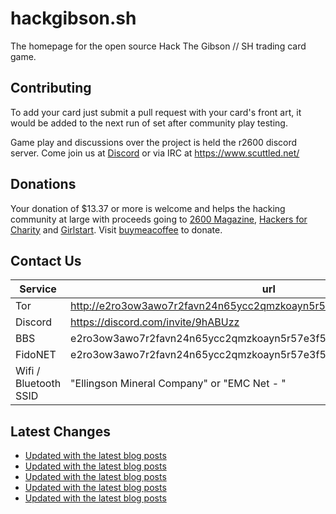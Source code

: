 # hackgibson.sh
The homepage for the open source Hack The Gibson // SH trading card game.


## Contributing

To add your card just submit a pull request with your card's front art, it would be added to the next run of set after community play testing.

Game play and discussions over the project is held the r2600 discord server. Come join us at [Discord](https://discord.com/invite/9hABUzz) or via IRC at https://www.scuttled.net/


## Donations

Your donation of $13.37 or more is welcome and helps the hacking community at large with proceeds going to [2600 Magazine](https://2600.com/), [Hackers for Charity](https://hackersforcharity.org) and [Girlstart](https://girlstart.org).  Visit [buymeacoffee](https://www.buymeacoffee.com/hackgibson.sh) to donate.


## Contact Us

Service | url
-|-
Tor | http://e2ro3ow3awo7r2favn24n65ycc2qmzkoayn5r57e3f56nvjwdcgg32ad.onion
Discord | https://discord.com/invite/9hABUzz
BBS | e2ro3ow3awo7r2favn24n65ycc2qmzkoayn5r57e3f56nvjwdcgg32ad.onion:23
FidoNET | e2ro3ow3awo7r2favn24n65ycc2qmzkoayn5r57e3f56nvjwdcgg32ad.onion:24554
Wifi / Bluetooth SSID | "Ellingson Mineral Company" or "EMC Net - <fidonet address>"

## Latest Changes
<!-- BLOG-POST-LIST:START -->
- [Updated with the latest blog posts](https://github.com/DFW2600/hackgibson.sh/commit/638b34ab5334f7b67286432ce5c48091ac0ef98a)
- [Updated with the latest blog posts](https://github.com/DFW2600/hackgibson.sh/commit/81a98b867966722597a36c940101e6aacd949ced)
- [Updated with the latest blog posts](https://github.com/DFW2600/hackgibson.sh/commit/7b7ef66d3751cff997b4c8e19063ad8f7a7ccd41)
- [Updated with the latest blog posts](https://github.com/DFW2600/hackgibson.sh/commit/c73940a6cb96055c7b0f778853156c1661a5bd23)
- [Updated with the latest blog posts](https://github.com/DFW2600/hackgibson.sh/commit/25222e119cb79552c464a98b5a6a2c4c52c92f7f)
<!-- BLOG-POST-LIST:END -->
